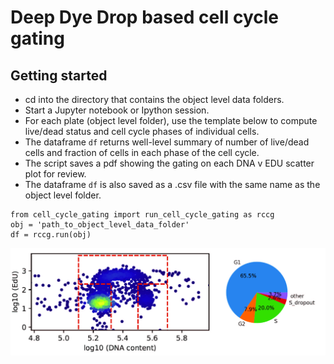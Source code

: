 # Deep Dye Drop based cell cycle gating

## Getting started
* cd into the directory that contains the object level data folders. 
* Start a Jupyter notebook or Ipython session.
* For each plate (object level folder), use the template below to compute live/dead status and cell cycle phases of individual cells.
* The dataframe `df` returns well-level summary of number of live/dead cells and fraction of cells in each phase of the cell cycle.
* The script saves a pdf showing the gating on each DNA v EDU scatter plot for review. 
* The dataframe `df` is also saved as a .csv file with the same name as the object level folder.
``` 
from cell_cycle_gating import run_cell_cycle_gating as rccg
obj = 'path_to_object_level_data_folder'
df = rccg.run(obj)
```    

![Alt text](example_plots/example_plot.jpg?raw=true "Title")
